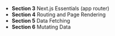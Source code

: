 - **Section 3** Next.js Essentials (app router)  
- **Section 4** Routing and Page Rendering 
- **Section 5** Data Fetching
- **Section 6** Mutating Data 
